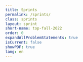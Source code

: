 ```yaml
---
title: Sprints
permalink: /sprints/
class: sprints
layout: sprint
short-name: top-fall-2022
order: 0
expandAllProblemStatements: true
isCurrent: false
showPDF: true
lang: en
---
```

